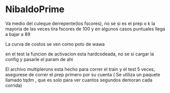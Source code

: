 # NibaldoPrime

Va medio del culeque derrepente(los fscores), no se si es el prep o k
la mayoria de las veces tira fscores de 100 y en algunos casos puntuales llega a bajar a 89

La curva de costos se ven como poto de wawa

en el test la funcion de activacion esta hardcodeada, no se si cargar la config y pasarle el param de ahi

El archivo multipleruns esta hecho para correr el train y el test 5 veces, asegurese de correr el prep primero por su cuenta ( Se utiliza un paquete llamado tqdm , que es solo para ver cuantos segundos demoran cada corrida)
